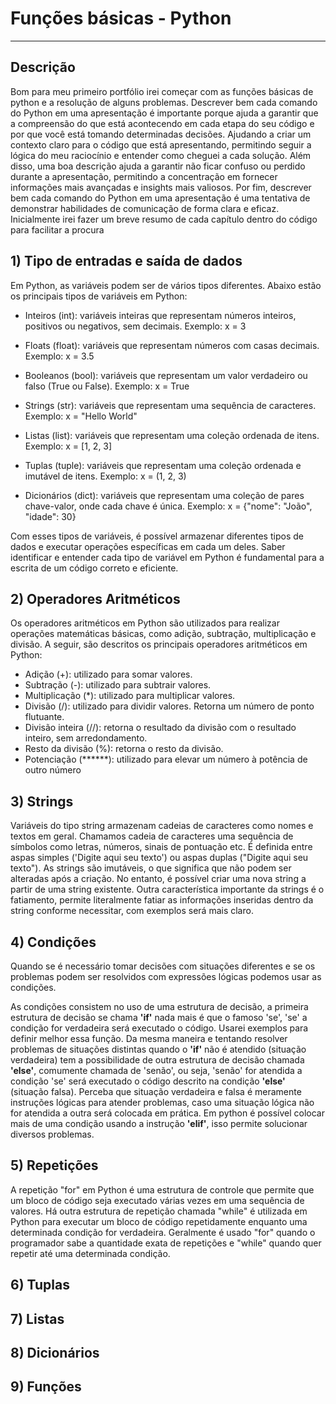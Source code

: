 # Funções básicas - **Python**
---
## Descrição

Bom para meu primeiro portfólio irei começar com as funções básicas de python e a resolução de alguns problemas. Descrever bem cada comando do Python em uma apresentação é importante porque ajuda a garantir que a compreensão do que está acontecendo em cada etapa do seu código e por que você está tomando determinadas decisões. Ajudando a criar um contexto claro para o código que está apresentando, permitindo seguir a lógica do meu raciocínio e entender como cheguei a cada solução. Além disso, uma boa descrição ajuda a garantir não ficar confuso ou perdido durante a apresentação, permitindo a concentração em fornecer informações mais avançadas e insights mais valiosos. Por fim, descrever bem cada comando do Python em uma apresentação é uma tentativa de demonstrar habilidades de comunicação de forma clara e eficaz. Inicialmente irei fazer um breve resumo de cada capítulo dentro do código para facilitar a procura 

## 1) Tipo de entradas e saída de dados
  Em Python, as variáveis podem ser de vários tipos diferentes. Abaixo estão os principais tipos de variáveis em Python:

* Inteiros (int): variáveis inteiras que representam números inteiros, positivos ou negativos, sem decimais. Exemplo: x = 3

* Floats (float): variáveis que representam números com casas decimais. Exemplo: x = 3.5

* Booleanos (bool): variáveis que representam um valor verdadeiro ou falso (True ou False). Exemplo: x = True

* Strings (str): variáveis que representam uma sequência de caracteres. Exemplo: x = "Hello World"

* Listas (list): variáveis que representam uma coleção ordenada de itens. Exemplo: x = [1, 2, 3]

* Tuplas (tuple): variáveis que representam uma coleção ordenada e imutável de itens. Exemplo: x = (1, 2, 3)

* Dicionários (dict): variáveis que representam uma coleção de pares chave-valor, onde cada chave é única. Exemplo: x = {"nome": "João", "idade": 30}

Com esses tipos de variáveis, é possível armazenar diferentes tipos de dados e executar operações específicas em cada um deles. Saber identificar e entender cada tipo de variável em Python é fundamental para a escrita de um código correto e eficiente.


## 2) Operadores Aritméticos

Os operadores aritméticos em Python são utilizados para realizar operações matemáticas básicas, como adição, subtração, multiplicação e divisão. A seguir, são descritos os principais operadores aritméticos em Python:

* Adição (+): utilizado para somar valores.
* Subtração (-): utilizado para subtrair valores.
* Multiplicação (*): utilizado para multiplicar valores.
* Divisão (/): utilizado para dividir valores. Retorna um número de ponto flutuante.
* Divisão inteira (//): retorna o resultado da divisão com o resultado inteiro, sem arredondamento.
* Resto da divisão (%): retorna o resto da divisão.
* Potenciação (******): utilizado para elevar um número à potência de outro número

## 3) Strings

Variáveis do tipo string armazenam cadeias de caracteres como nomes e textos em geral. Chamamos cadeia de caracteres uma sequência de símbolos como letras, números, sinais de pontuação etc. É definida entre aspas simples ('Digite aqui seu texto') ou aspas duplas ("Digite aqui seu texto"). As strings são imutáveis, o que significa que não podem ser alteradas após a criação. No entanto, é possível criar uma nova string a partir de uma string existente. Outra característica importante da strings é o fatiamento, permite literalmente fatiar as informações inseridas dentro da string conforme necessitar, com exemplos será mais claro.

## 4) Condições

Quando se é necessário tomar decisões com situações diferentes e se os problemas podem ser resolvidos com expressões lógicas podemos usar as condições.

As condições consistem no uso de uma estrutura de decisão, a primeira estrutura de decisão se chama **'if'** nada mais é que o famoso 'se', 'se' a condição for verdadeira será executado o código. Usarei exemplos para definir melhor essa função. Da mesma maneira e tentando resolver problemas de situações distintas quando o **'if'** não é atendido (situação verdadeira) tem a possibilidade de outra estrutura de decisão chamada **'else'**, comumente chamada de 'senão', ou seja, 'senão' for atendida a condição 'se' será executado o código descrito na condição **'else'** (situação falsa). Perceba que situação verdadeira e falsa é meramente instruções lógicas para atender problemas, caso uma situação lógica não for atendida a outra será colocada em prática. Em python é possível colocar mais de uma condição usando a instrução **'elif'**, isso permite solucionar diversos problemas.

## 5) Repetições

A repetição "for" em Python é uma estrutura de controle que permite que um bloco de código seja executado várias vezes em uma sequência de valores. Há outra estrutura de repetição chamada "while" é utilizada em Python para executar um bloco de código repetidamente enquanto uma determinada condição for verdadeira.
Geralmente é usado "for" quando o programador sabe a quantidade exata de repetições e "while" quando quer repetir até uma determinada condição.

## 6) Tuplas

## 7) Listas

## 8) Dicionários

## 9) Funções

